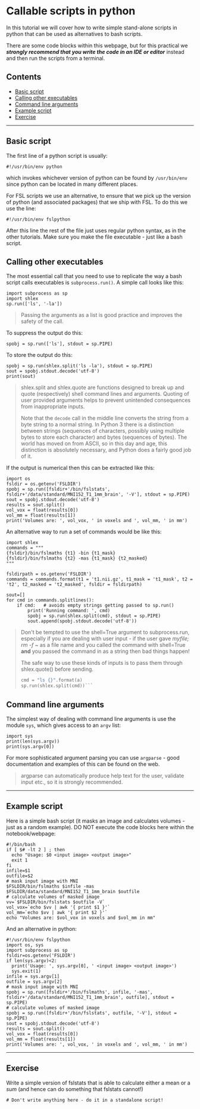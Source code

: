 # Callable scripts in python

In this tutorial we will cover how to write simple stand-alone scripts in python that can be used as alternatives to bash scripts.

There are some code blocks within this webpage, but for this practical we _**strongly
recommend that you write the code in an IDE or editor**_ instead and then run the scripts from a terminal.

## Contents

* [Basic script](#basic-script)
* [Calling other executables](#calling-other-executables)
* [Command line arguments](#command-line-arguments)
* [Example script](#example-script)
* [Exercise](#exercise)

---

<a class="anchor" id="basic-script"></a>
## Basic script

The first line of a python script is usually:
```
#!/usr/bin/env python
```
which invokes whichever version of python can be found by `/usr/bin/env` since python can be located in many different places.

For FSL scripts we use an alternative, to ensure that we pick up the version of python (and associated packages) that we ship with FSL.  To do this we use the line:
```
#!/usr/bin/env fslpython
```

After this line the rest of the file just uses regular python syntax, as in the other tutorials.  Make sure you make the file executable - just like a bash script.

<a class="anchor" id="calling-other-executables"></a>
## Calling other executables

The most essential call that you need to use to replicate the way a bash script calls executables is `subprocess.run()`.  A simple call looks like this:

```
import subprocess as sp
import shlex
sp.run(['ls', '-la'])
```
> Passing the arguments as a list is good practice and improves the safety of
> the call.

To suppress the output do this:

```
spobj = sp.run(['ls'], stdout = sp.PIPE)
```

To store the output do this:

```
spobj = sp.run(shlex.split('ls -la'), stdout = sp.PIPE)
sout = spobj.stdout.decode('utf-8')
print(sout)
```

> shlex.split and shlex.quote are functions designed to break up and quote
> (respectively) shell command lines and arguments. Quoting of user provided
> arguments helps to prevent unintended consequences from inappropriate inputs.
>
> Note that the `decode` call in the middle line converts the string from a byte
> string to a normal string. In Python 3 there is a distinction between strings 
> (sequences of characters, possibly using multiple bytes to store each 
> character) and bytes (sequences of bytes). The world has moved on from ASCII, 
> so in this day and age, this distinction is absolutely necessary, and Python 
> does a fairly good job of it.

If the output is numerical then this can be extracted like this:
```
import os
fsldir = os.getenv('FSLDIR')
spobj = sp.run([fsldir+'/bin/fslstats', fsldir+'/data/standard/MNI152_T1_1mm_brain', '-V'], stdout = sp.PIPE)
sout = spobj.stdout.decode('utf-8')
results = sout.split()
vol_vox = float(results[0])
vol_mm = float(results[1])
print('Volumes are: ', vol_vox, ' in voxels and ', vol_mm, ' in mm')
```

An alternative way to run a set of commands would be like this:
```
import shlex
commands = """
{fsldir}/bin/fslmaths {t1} -bin {t1_mask}
{fsldir}/bin/fslmaths {t2} -mas {t1_mask} {t2_masked}
"""

fsldirpath = os.getenv('FSLDIR')
commands = commands.format(t1 = 't1.nii.gz', t1_mask = 't1_mask', t2 = 't2', t2_masked = 't2_masked', fsldir = fsldirpath)

sout=[]
for cmd in commands.splitlines():
    if cmd:   # avoids empty strings getting passed to sp.run()
        print('Running command: ', cmd)
        spobj = sp.run(shlex.split(cmd), stdout = sp.PIPE)
        sout.append(spobj.stdout.decode('utf-8'))
```

> Don't be tempted to use the shell=True argument to subprocess.run, especially 
> if you are dealing with user input - if the user gave
> *myfile; rm -f ~*
> as a file name and you called the command with shell=True **and** you
> passed the command in as a string then bad things happen!
>
> The safe way to use these kinds of inputs is to pass them through shlex.quote()
> before sending.
>
> ```a = shlex.quote('myfile; rm -f ~')
> cmd = "ls {}".format(a)
> sp.run(shlex.split(cmd))```

<a class="anchor" id="command-line-arguments"></a>
## Command line arguments

The simplest way of dealing with command line arguments is use the module `sys`, which gives access to an `argv` list:
```
import sys
print(len(sys.argv))
print(sys.argv[0])
```

For more sophisticated argument parsing you can use `argparse` -  good documentation and examples of this can be found on the web.

> argparse can automatically produce help text for the user, validate input etc., so it is strongly recommended.

---

<a class="anchor" id="example-script"></a>
## Example script

Here is a simple bash script (it masks an image and calculates volumes - just as a random example). DO NOT execute the code blocks here within the notebook/webpage:

```
#!/bin/bash
if [ $# -lt 2 ] ; then
  echo "Usage: $0 <input image> <output image>"
  exit 1
fi
infile=$1
outfile=$2
# mask input image with MNI
$FSLDIR/bin/fslmaths $infile -mas $FSLDIR/data/standard/MNI152_T1_1mm_brain $outfile
# calculate volumes of masked image  
vv=`$FSLDIR/bin/fslstats $outfile -V`
vol_vox=`echo $vv | awk '{ print $1 }'`
vol_mm=`echo $vv | awk '{ print $2 }'`
echo "Volumes are: $vol_vox in voxels and $vol_mm in mm"
```


And an alternative in python:

```
#!/usr/bin/env fslpython
import os, sys
import subprocess as sp
fsldir=os.getenv('FSLDIR')
if len(sys.argv)<2:
  print('Usage: ', sys.argv[0], ' <input image> <output image>')
  sys.exit(1)
infile = sys.argv[1]
outfile = sys.argv[2]
# mask input image with MNI
spobj = sp.run([fsldir+'/bin/fslmaths', infile, '-mas', fsldir+'/data/standard/MNI152_T1_1mm_brain', outfile], stdout = sp.PIPE)
# calculate volumes of masked image  
spobj = sp.run([fsldir+'/bin/fslstats', outfile, '-V'], stdout = sp.PIPE)
sout = spobj.stdout.decode('utf-8')
results = sout.split()
vol_vox = float(results[0])
vol_mm = float(results[1])
print('Volumes are: ', vol_vox, ' in voxels and ', vol_mm, ' in mm')
```

---

<a class="anchor" id="exercise"></a>
## Exercise

Write a simple version of fslstats that is able to calculate either a
mean or a _sum_ (and hence can do something that fslstats cannot!)

```
# Don't write anything here - do it in a standalone script!
```

